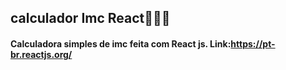 ## calculador Imc React👨🏽‍💻

#### Calculadora simples de imc feita com React js. Link:https://pt-br.reactjs.org/

